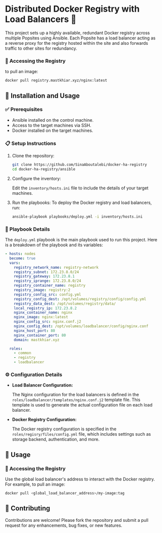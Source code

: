 # Distributed Docker Registry with Load Balancers 🐳

This project sets up a highly available, redundant Docker registry across multiple Popsites using Ansible. Each Popsite has a load balancer acting as a reverse proxy for the registry hosted within the site and also forwards traffic to other sites for redundancy.

### 🐳 Accessing the Registry
to pull an image:
  ```BASH
  docker pull registry.mastkhiar.xyz/nginx:latest
  ```

## 🚀 Installation and Usage

### ✅ Prerequisites
- Ansible installed on the control machine.
- Access to the target machines via SSH.
- Docker installed on the target machines.

### 📋 Setup Instructions

1. Clone the repository:
    ```BASH
    git clone https://github.com/SinaAboutalebi/docker-ha-registry
    cd docker-ha-registry/ansible
    ```
    
2. Configure the inventory:
   
   Edit the `inventory/hosts.ini` file to include the details of your target machines.
   
4. Run the playbooks:
   To deploy the Docker registry and load balancers, run:
    ```BASH
    ansible-playbook playbooks/deploy.yml -i inventory/hosts.ini
    ```
### 📜 Playbook Details
The `deploy.yml` playbook is the main playbook used to run this project. Here is a breakdown of the playbook and its variables:
```YAML
- hosts: nodes
  become: true
  vars:
    registry_network_name: registry-network
    registry_subnet: 172.23.8.0/24
    registry_gateway: 172.23.8.1
    registry_iprange: 172.23.8.0/24
    registry_container_name: registry
    registry_image: registry:2
    registry_config_src: config.yml
    registry_config_dest: /opt/volumes/registry/config/config.yml
    registry_data_dest: /opt/volumes/registry/data/
    local_registry_ip: 172.23.8.2
    nginx_container_name: nginx
    nginx_image: nginx:latest
    nginx_config_src: nginx.conf.j2
    nginx_config_dest: /opt/volumes/loadbalancer/config/nginx.conf
    nginx_host_port: 80
    nginx_container_port: 80
    domain: mastkhiar.xyz

  roles:
    - common
    - registry
    - loadbalancer
```

### ⚙️ Configuration Details
- **Load Balancer Configuration:**

    The Nginx configuration for the load balancers is defined in the `roles/loadbalancer/templates/nginx.conf.j2` template file. This template is used to generate the actual configuration file on each load balancer.


- **Docker Registry Configuration:**

    The Docker registry configuration is specified in the `roles/regisry/files/config.yml` file, which includes settings such as storage backend, authentication, and more.

## 🔧 Usage
### 🐳 Accessing the Registry
Use the global load balancer's address to interact with the Docker registry. For example, to pull an image:
  ```BASH
  docker pull <global_load_balancer_address>/my-image:tag
  ```

## 🤝 Contributing
Contributions are welcome! Please fork the repository and submit a pull request for any enhancements, bug fixes, or new features.
